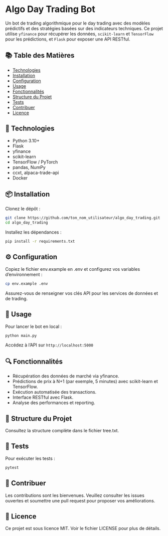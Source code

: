 # Algo Day Trading Bot

Un bot de trading algorithmique pour le day trading avec des modèles prédictifs et des stratégies basées sur des indicateurs techniques. Ce projet utilise `yfinance` pour récupérer les données, `scikit-learn` et `TensorFlow` pour les prédictions, et `Flask` pour exposer une API RESTful.

## 📚 Table des Matières

- [Technologies](#technologies)
- [Installation](#installation)
- [Configuration](#configuration)
- [Usage](#usage)
- [Fonctionnalités](#fonctionnalités)
- [Structure du Projet](#structure-du-projet)
- [Tests](#tests)
- [Contribuer](#contribuer)
- [Licence](#licence)

## 🚀 Technologies

- Python 3.10+
- Flask
- yfinance
- scikit-learn
- TensorFlow / PyTorch
- pandas, NumPy
- ccxt, alpaca-trade-api
- Docker

## 📦 Installation

Clonez le dépôt :

```bash
git clone https://github.com/ton_nom_utilisateur/algo_day_trading.git
cd algo_day_trading
```

Installez les dépendances :

```bash
pip install -r requirements.txt
```

## ⚙️ Configuration

Copiez le fichier env.example en .env et configurez vos variables d’environnement :

```bash
cp env.example .env
```

Assurez-vous de renseigner vos clés API pour les services de données et de trading.

## 🏃 Usage

Pour lancer le bot en local :

```bash
python main.py
```

Accédez à l’API sur `http://localhost:5000`

## 🔍 Fonctionnalités

- Récupération des données de marché via yfinance.
- Prédictions de prix à N+1 (par exemple, 5 minutes) avec scikit-learn et TensorFlow.
- Exécution automatisée des transactions.
- Interface RESTful avec Flask.
- Analyse des performances et reporting.

## 📂 Structure du Projet

Consultez la structure complète dans le fichier tree.txt.

## 🧪 Tests

Pour exécuter les tests :

```bash
pytest
```

## 🤝 Contribuer

Les contributions sont les bienvenues. Veuillez consulter les issues ouvertes et soumettre une pull request pour proposer vos améliorations.

## 📄 Licence

Ce projet est sous licence MIT. Voir le fichier LICENSE pour plus de détails.
